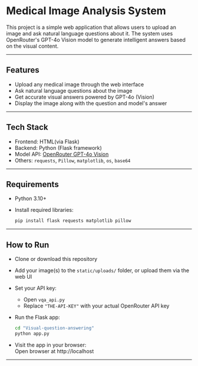 # Medical Image Analysis System 

This project is a simple web application that allows users to upload an image and ask natural language questions about it. The system uses OpenRouter's GPT-4o Vision model to generate intelligent answers based on the visual content.

---

## Features

- Upload any medical image through the web interface  
- Ask natural language questions about the image  
- Get accurate visual answers powered by GPT-4o (Vision)  
- Display the image along with the question and model's answer  

---

## Tech Stack

- Frontend: HTML(via Flask)
- Backend: Python (Flask framework)  
- Model API: [OpenRouter GPT-4o Vision](https://openrouter.ai/)  
- Others: `requests`, `Pillow`, `matplotlib`, `os`, `base64`  

---

## Requirements

- Python 3.10+  
- Install required libraries:

  ```bash
  pip install flask requests matplotlib pillow
  ```

---

## How to Run

- Clone or download this repository  
- Add your image(s) to the `static/uploads/` folder, or upload them via the web UI  
- Set your API key:  
  - Open `vqa_api.py`  
  - Replace `"THE-API-KEY"` with your actual OpenRouter API key  
- Run the Flask app:

  ```bash
  cd "Visual-question-answering"
  python app.py
  ```

- Visit the app in your browser:  
  Open browser at http://localhost

---

